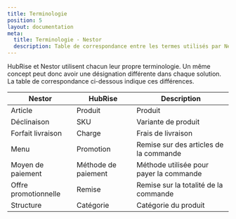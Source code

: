 ```yaml
---
title: Terminologie
position: 5
layout: documentation
meta:
  title: Terminologie - Nestor
  description: Table de correspondance entre les termes utilisés par Nestor et ceux utilisés par HubRise.
---
```


HubRise et Nestor utilisent chacun leur propre terminologie. Un même concept peut donc avoir une désignation différente dans chaque solution. La table de correspondance ci-dessous indique ces différences.

| Nestor               | HubRise             | Description                             |
| -------------------- | ------------------- | --------------------------------------- |
| Article              | Produit             | Produit                                 |
| Déclinaison          | SKU                 | Variante de produit                     |
| Forfait livraison    | Charge              | Frais de livraison                      |
| Menu                 | Promotion           | Remise sur des articles de la commande  |
| Moyen de paiement    | Méthode de paiement | Méthode utilisée pour payer la commande |
| Offre promotionnelle | Remise              | Remise sur la totalité de la commande   |
| Structure            | Catégorie           | Catégorie du produit                    |
